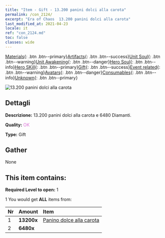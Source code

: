 ```yaml
---
title: "Item - Gift - 13.200 panini dolci alla carota"
permalink: /con_2124/
excerpt: "Era of Chaos  13.200 panini dolci alla carota"
last_modified_at: 2021-04-23
locale: it
ref: "con_2124.md"
toc: false
classes: wide
---
```

 [Materials](/ItemsIT/){: .btn .btn--primary}[Artifacts](/ItemsIT/Artifacts/){: .btn .btn--success}[Unit Soul](/ItemsIT/UnitSoul/){: .btn .btn--warning}[Unit Awakening](/ItemsIT/UnitAwakening/){: .btn .btn--danger}[Hero Soul](/ItemsIT/HeroSoul/){: .btn .btn--info}[Hero SKill](/ItemsIT/HeroSkill/){: .btn .btn--primary}[Gift](/ItemsIT/Gift/){: .btn .btn--success}[Event related](/ItemsIT/Events/){: .btn .btn--warning}[Avatars](/ItemsIT/Avatars/){: .btn .btn--danger}[Consumables](/ItemsIT/Consumables/){: .btn .btn--info}[Unknown](/ItemsIT/Unknown/){: .btn .btn--primary}

 ![13.200 panini dolci alla carota](/images/t/i_907591.png)

## Dettagli
 **Descrizione:** 13.200 panini dolci alla carota e 6480 Diamanti.

 **Quality:** <span style="color: #DA70D6">OK</span>

 **Type:** Gift

## Gather

  None

## This item contains:

 **Required Level to open:** 1

 1 You would get **ALL** items  from:

  | Nr | Amount |     Item    |
  |:---|:-------|:------------|
  | 1 |  **13200x** | [Panino dolce alla carota](/ItemsIT/con_2119/) |  | 
  | 2 |  **6480x** | <i class="fas fa-gem"/> |  | 
